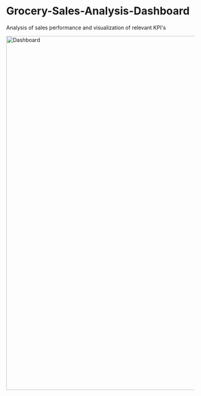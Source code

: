 # Grocery-Sales-Analysis-Dashboard
Analysis of sales performance and visualization of relevant KPI's

<img width="1696" height="947" alt="Dashboard" src="[https://github.com/user-attachments/assets/e31ae498-28cf-4477-abbe-d7e6951f1fa1](https://github.com/RaminMdn/Grocery-Sales-Analysis-Dashboard/blob/113c2fd640794945bd25dbce3610938b7ce76b6a/Image%20Material/Dashboard.png)" />
